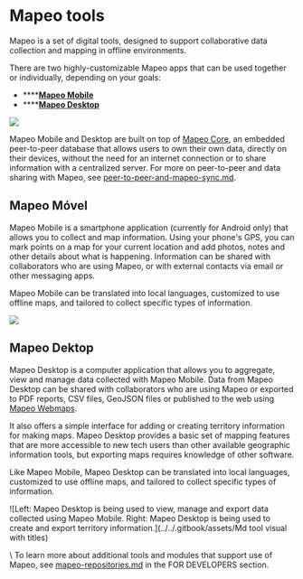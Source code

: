 # Mapeo tools

Mapeo is a set of digital tools, designed to support collaborative data collection and mapping in offline environments.

There are two highly-customizable Mapeo apps that can be used together or individually, depending on your goals:

* ****[**Mapeo Mobile**](mapeo-tools.md#mapeo-mobile)
* ****[**Mapeo Desktop**](mapeo-tools.md#mapeo-desktop)

![](../../.gitbook/assets/Md\_Mm\_Mcore.png)

Mapeo Mobile and Desktop are built on top of [Mapeo Core](peer-to-peer-and-mapeo-sync.md#mapeo-core), an embedded peer-to-peer database that allows users to own their own data, directly on their devices, without the need for an internet connection or to share information with a centralized server. For more on peer-to-peer and data sharing with Mapeo, see [peer-to-peer-and-mapeo-sync.md](peer-to-peer-and-mapeo-sync.md "mention").



## Mapeo Móvel

Mapeo Mobile is a smartphone application (currently for Android only) that allows you to collect and map information. Using your phone's GPS, you can mark points on a map for your current location and add photos, notes and other details about what is happening. Information can be shared with collaborators who are using Mapeo, or with external contacts via email or other messaging apps.

Mapeo Mobile can be translated into local languages, customized to use offline maps, and tailored to collect specific types of information.&#x20;

![](../../.gitbook/assets/Mm\_tool\_visual.jpg)

## Mapeo Dektop

Mapeo Desktop is a computer application that allows you to aggregate, view and manage data collected with Mapeo Mobile. Data from Mapeo Desktop can be shared with collaborators who are using Mapeo or exported to PDF reports, CSV files, GeoJSON files or published to the web using [Mapeo Webmaps](../../complete-reference-guide/mapeo-desktop-use/using-mapeo-desktop-to-manage-mapeo-mobile-data/exporting-and-sharing-externally.md#export-as-web-map).

It also offers a simple interface for adding or creating territory information for making maps. Mapeo Desktop provides a basic set of mapping features that are more accessible to new tech users than other available geographic information tools, but exporting maps requires knowledge of other software.

Like Mapeo Mobile, Mapeo Desktop can be translated into local languages, customized to use offline maps, and tailored to collect specific types of information.&#x20;

![Left: Mapeo Desktop is being used to view, manage and export data collected using Mapeo Mobile. Right: Mapeo Desktop is being used to create and export territory information.](../../.gitbook/assets/Md tool visual with titles)

\ To learn more about additional tools and modules that support use of Mapeo, see [mapeo-repositories.md](../../for-developers/mapeo-repositories.md "mention") in the FOR DEVELOPERS section.
